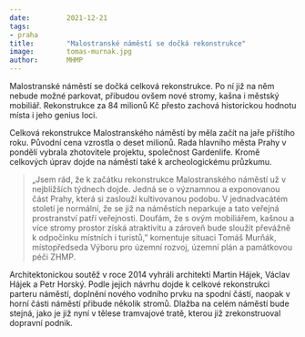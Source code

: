 ```yaml
---
date:         2021-12-21
tags:        
- praha
title:        "Malostranské náměstí se dočká rekonstrukce"
image: 	      tomas-murnak.jpg
author:       MHMP
---
```

 
Malostranské náměstí se dočká celková rekonstrukce. Po ní již na něm nebude možné parkovat, přibudou ovšem nové stromy, kašna i městský mobiliář. Rekonstrukce za 84 milionů Kč přesto zachová historickou hodnotu místa i jeho genius loci.

Celková rekonstrukce Malostranského náměstí by měla začít na jaře příštího roku. Původní cena vzrostla o deset milionů. Rada hlavního města Prahy v pondělí vybrala zhotovitele projektu, společnost Gardenlife. Kromě celkových úprav dojde na náměstí také k archeologickému průzkumu.

> „Jsem rád, že k začátku rekonstrukce Malostranského náměstí už v nejbližších týdnech dojde. Jedná se o významnou a exponovanou část Prahy, která si zaslouží kultivovanou podobu. V jednadvacátém století je normální, že se již na náměstích neparkuje a tato veřejná prostranství patří veřejnosti. Doufám, že s ovým mobiliářem, kašnou a více stromy prostor získá atraktivitu a zároveň bude sloužit převážně k odpočinku místních i turistů,” komentuje situaci Tomáš Murňák, místopředseda Výboru pro územní rozvoj, územní plán a památkovou péči ZHMP.

Architektonickou soutěž v roce 2014 vyhráli architekti Martin Hájek, Václav Hájek a Petr Horský. Podle jejich návrhu dojde k celkové rekonstrukci parteru náměstí, doplnění nového vodního prvku na spodní částí, naopak v horní části náměstí přibude několik stromů. Dlažba na celém náměstí bude stejná, jako je již nyní v tělese tramvajové tratě, kterou již zrekonstruoval dopravní podnik.

